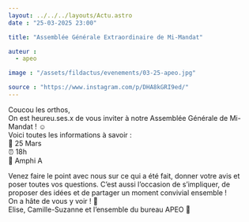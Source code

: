 ```yaml
---
layout: ../../../layouts/Actu.astro
date : "25-03-2025 23:00"

title: "Assemblée Générale Extraordinaire de Mi-Mandat"

auteur :
  - apeo

image : "/assets/fildactus/evenements/03-25-apeo.jpg"

source : "https://www.instagram.com/p/DHA8kGRI9ed/"
---
```


Coucou les orthos,  
On est heureu.ses.x de vous inviter à notre Assemblée Générale de Mi-Mandat ! ☺️  
Voici toutes les informations à savoir :  
📅 25 Mars  
⏰ 18h  
 📍 Amphi A

Venez faire le point avec nous sur ce qui a été fait, donner votre avis et poser toutes vos questions. C’est aussi l’occasion de s’impliquer, de proposer des idées et de partager un moment convivial ensemble !  
On a hâte de vous y voir ! 💋  
Elise, Camille-Suzanne et l’ensemble du bureau APEO 💜